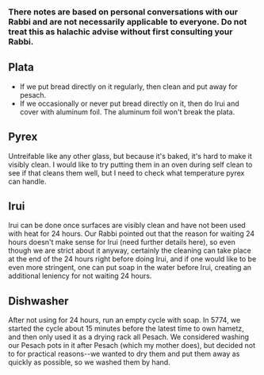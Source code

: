 ### There notes are based on personal conversations with our Rabbi and are not necessarily applicable to everyone.  Do not treat this as halachic advise without first consulting your Rabbi.

## Plata
* If we put bread directly on it regularly, then clean and put away for pesach.
* If we occasionally or never put bread directly on it, then do Irui and cover with aluminum foil.  The aluminum foil won't break the plata.

## Pyrex
Untreifable like any other glass, but because it's baked, it's hard to make it visibly clean.  I would like to try putting them in an oven during self clean to see if that cleans them well, but I need to check what temperature pyrex can handle.

## Irui
Irui can be done once surfaces are visibly clean and have not been used with heat for 24 hours.  Our Rabbi pointed out that the reason for waiting 24 hours doesn't make sense for Irui (need further details here), so even though we are strict about it anyway, certainly the cleaning can take place at the end of the 24 hours right before doing Irui, and if one would like to be even more stringent, one can put soap in the water before Irui, creating an additional leniency for not waiting 24 hours.

## Dishwasher
After not using for 24 hours, run an empty cycle with soap.  In 5774, we started the cycle about 15 minutes before the latest time to own hametz, and then only used it as a drying rack all Pesach.  We considered washing our Pesach pots in it after Pesach (which my mother does), but decided not to for practical reasons--we wanted to dry them and put them away as quickly as possible, so we washed them by hand.
